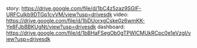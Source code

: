 story:  https://drive.google.com/file/d/1bC4z5zaz9SGIF-URFCulkb9DTGp1cyVM/view?usp=drivesdk
video:  https://drive.google.com/file/d/1bDUorxgCske0z6wmKK-Ye8FJbBBKUgNt/view?usp=drivesdk
dashboard:  https://drive.google.com/file/d/1bBHaFSegOb0gTPWlCMUkRCpc0e1eVzgI/view?usp=drivesdk
